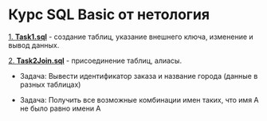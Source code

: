 # Курс SQL Basic от нетология

[1. **Task1.sql**](https://github.com/devFF/FindJob/blob/main/PostgreSQL/netology/Task1.sql) - 
создание таблиц, указание внешнего ключа, изменение и вывод данных.

[2. **Task2Join.sql**](https://github.com/devFF/FindJob/blob/main/PostgreSQL/netology/Task2Join.sql) - 
присоединение таблиц, алиасы. 

- Задача: Вывести идентификатор заказа и название города (данные в разных таблицах)

- Задача: Получить все возможные комбинации имен таких, что имя А не было равно имени А



